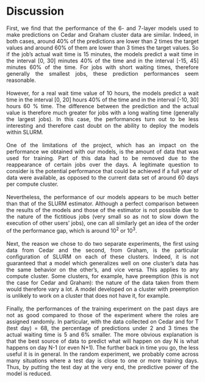 # Discussion

<div align="justify">First, we find that the performance of the 6- and 7-layer models used to make predictions on Cedar and Graham cluster data are similar. Indeed, in both cases, around 40% of the predictions are lower than 2 times the target values and around 60% of them are lower than 3 times the target values. So if the job’s actual wait time is 15 minutes, the models predict a wait time in the interval [0, 30] minutes 40% of the time and in the interval [-15, 45] minutes 60% of the time. For jobs with short waiting times, therefore generally the smallest jobs, these prediction performances seem reasonable.
<br></br>
However, for a real wait time value of 10 hours, the models predict a wait time in the interval [0, 20] hours 40% of the time and in the interval [-10, 30] hours 60 % time. The difference between the prediction and the actual value is therefore much greater for jobs with a long waiting time (generally the largest jobs). In this case, the performances turn out to be less interesting and therefore cast doubt on the ability to deploy the models within SLURM.
<br></br>
One of the limitations of the project, which has an impact on the performance we obtained with our models, is the amount of data that was used for training. Part of this data had to be removed due to the reappearance of certain jobs over the days. A legitimate question to consider is the potential performance that could be achieved if a full year of data were available, as opposed to the current data set of around 60 days per compute cluster.
<br></br>
Nevertheless, the performance of our models appears to be much better than that of the SLURM estimator. Although a perfect comparison between the results of the models and those of the estimator is not possible due to the nature of the fictitious jobs (very small so as not to slow down the execution of other users’ jobs), one can all similarly get an idea of the order of the performance gap, which is around 10<sup>2</sup> or 10<sup>3</sup>.
<br></br>
Next, the reason we chose to do two separate experiments, the first using data from Cedar and the second, from Graham, is the particular configuration of SLURM on each of these clusters. Indeed, it is not guaranteed that a model which generalizes well on one cluster’s data has the same behavior on the other’s, and vice versa. This applies to any compute cluster. Some clusters, for example, have preemption (this is not the case for Cedar and Graham): the nature of the data taken from them would therefore vary a lot. A model developed on a cluster with preemption is unlikely to work on a cluster that does not have it, for example.
<br></br>
Finally, the performances of the training experiment on the past days are not as good compared to those of the experiment where the roles are assigned randomly. In particular, with the data collected on Cedar and for T (test day) = 68, the percentage of predictions under 2 and 3 times the actual waiting time is 5 and 6% smaller. The more obvious explanation is that the best source of data to predict what will happen on day N is what happens on day N-1 (or even N+1). The further back in time you go, the less useful it is in general. In the random experiment, we probably come across many situations where a test day is close to one or more training days. Thus, by putting the test day at the very end, the predictive power of the model is reduced.
</div>